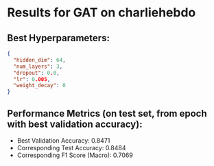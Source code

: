 # Results for GAT on charliehebdo

## Best Hyperparameters:
```json
{
  "hidden_dim": 64,
  "num_layers": 3,
  "dropout": 0.0,
  "lr": 0.005,
  "weight_decay": 0
}
```

## Performance Metrics (on test set, from epoch with best validation accuracy):
- Best Validation Accuracy: 0.8471
- Corresponding Test Accuracy: 0.8484
- Corresponding F1 Score (Macro): 0.7069
